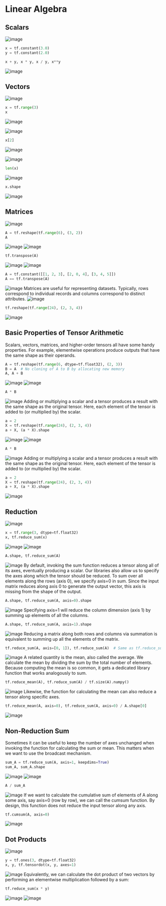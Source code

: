 ﻿# Linear Algebra
## Scalars
![image](https://github.com/HaColab2k/DEEP-LEARNING/assets/127838132/35645911-0416-45fb-947c-e7852bca6057)
```Python
x = tf.constant(3.0)
y = tf.constant(2.0)

x + y, x * y, x / y, x**y
```
![image](https://github.com/HaColab2k/DEEP-LEARNING/assets/127838132/9a7880a8-e466-44de-8106-ba349e4fc792)
## Vectors

![image](https://github.com/HaColab2k/DEEP-LEARNING/assets/127838132/65bd31ac-ed08-4840-b39a-c4db12b3d873)
```Python
x = tf.range(3)
x
```
![image](https://github.com/HaColab2k/DEEP-LEARNING/assets/127838132/e5723f18-56dd-4a9b-9799-7f8daf182c11)

![image](https://github.com/HaColab2k/DEEP-LEARNING/assets/127838132/b6700d06-3282-46cd-911a-e45e20bd268e)
```Python
x[2]
```

![image](https://github.com/HaColab2k/DEEP-LEARNING/assets/127838132/b5802f82-f152-4cdd-b1a2-b6d81541b0a1)

![image](https://github.com/HaColab2k/DEEP-LEARNING/assets/127838132/9d0593bd-321a-4ff0-ad13-2b24717cbc59)
```Python
len(x)
```

![image](https://github.com/HaColab2k/DEEP-LEARNING/assets/127838132/e54ef107-ea43-474f-a3b2-7098df76f76d)
```Python
x.shape
```
![image](https://github.com/HaColab2k/DEEP-LEARNING/assets/127838132/1522d1f2-dedb-4f77-a084-6d853d33ec1a)

## Matrices
![image](https://github.com/HaColab2k/DEEP-LEARNING/assets/127838132/d927ea32-9d3e-4bb4-8ad0-c9f9731c05f4)
```Python
A = tf.reshape(tf.range(6), (3, 2))
A
```
![image](https://github.com/HaColab2k/DEEP-LEARNING/assets/127838132/6259e00a-3f7b-4d7a-bda2-cf05b755936b)
![image](https://github.com/HaColab2k/DEEP-LEARNING/assets/127838132/514aa115-0bf6-4dbc-a476-0cecd5eed70d)
```Python
tf.transpose(A)
```
![image](https://github.com/HaColab2k/DEEP-LEARNING/assets/127838132/aed01989-dbe5-4ae3-80a8-7d40fff0f639)
![image](https://github.com/HaColab2k/DEEP-LEARNING/assets/127838132/2a5be8eb-cd29-4f41-9b02-615785ac502e)
```Python
A = tf.constant([[1, 2, 3], [2, 0, 4], [3, 4, 5]])
A == tf.transpose(A)
```
![image](https://github.com/HaColab2k/DEEP-LEARNING/assets/127838132/fb56d8a3-fae0-4356-888d-da790dee49ce)
Matrices are useful for representing datasets. Typically, rows correspond to individual records and columns correspond to distinct attributes.
![image](https://github.com/HaColab2k/DEEP-LEARNING/assets/127838132/160826fb-117f-495f-9122-8868c82e67fc)
```Python
tf.reshape(tf.range(24), (2, 3, 4))
```
![image](https://github.com/HaColab2k/DEEP-LEARNING/assets/127838132/80dcb7ee-9ee6-4bfc-81e9-6f3f5074d679)
## Basic Properties of Tensor Arithmetic
Scalars, vectors, matrices, and higher-order tensors all have some handy properties. For example, elementwise operations produce outputs that have the same shape as their operands.
```Python
A = tf.reshape(tf.range(6, dtype=tf.float32), (2, 3))
B = A  # No cloning of A to B by allocating new memory
A, A + B
```
![image](https://github.com/HaColab2k/DEEP-LEARNING/assets/127838132/d27b8309-7102-456e-81a3-67071bef2131)
![image](https://github.com/HaColab2k/DEEP-LEARNING/assets/127838132/1db5f397-e011-4244-b96a-d73fd42021b4)
```Python
A * B
```
![image](https://github.com/HaColab2k/DEEP-LEARNING/assets/127838132/8cf48f69-71bc-406f-8723-54964c202868)
Adding or multiplying a scalar and a tensor produces a result with the same shape as the original tensor. Here, each element of the tensor is added to (or multiplied by) the scalar.
```Python
a = 2
X = tf.reshape(tf.range(24), (2, 3, 4))
a + X, (a * X).shape
```
![image](https://github.com/HaColab2k/DEEP-LEARNING/assets/127838132/13dfb09c-25df-42d9-9aea-20917014c6c4)
![image](https://github.com/HaColab2k/DEEP-LEARNING/assets/127838132/b24ad8b0-3ac8-4d4a-af13-b70d06ccb4f9)
```Python
A * B
```
![image](https://github.com/HaColab2k/DEEP-LEARNING/assets/127838132/5ee9fbc1-cff1-40b1-8092-ebcf74519440)
Adding or multiplying a scalar and a tensor produces a result with the same shape as the original tensor. Here, each element of the tensor is added to (or multiplied by) the scalar.
```Python
a = 2
X = tf.reshape(tf.range(24), (2, 3, 4))
a + X, (a * X).shape
```
![image](https://github.com/HaColab2k/DEEP-LEARNING/assets/127838132/b91f6104-e8af-42e9-a291-5ef38b250422)
## Reduction
![image](https://github.com/HaColab2k/DEEP-LEARNING/assets/127838132/e5b16db7-fcff-41db-b344-d8142fe9b9fd)
```Python
x = tf.range(3, dtype=tf.float32)
x, tf.reduce_sum(x)
```
![image](https://github.com/HaColab2k/DEEP-LEARNING/assets/127838132/950aa3ba-6a05-477d-bd18-238e495d5593)
![image](https://github.com/HaColab2k/DEEP-LEARNING/assets/127838132/fb65aeaa-66cf-41ea-aeb3-85de75081aef)
```Python
A.shape, tf.reduce_sum(A)
```
![image](https://github.com/HaColab2k/DEEP-LEARNING/assets/127838132/043badf8-da97-4833-a06e-1142b1c793f3)
By default, invoking the sum function reduces a tensor along all of its axes, eventually producing a scalar. Our libraries also allow us to specify the axes along which the tensor should be reduced. To sum over all elements along the rows (axis 0), we specify axis=0 in sum. Since the input matrix reduces along axis 0 to generate the output vector, this axis is missing from the shape of the output.
```Python
A.shape, tf.reduce_sum(A, axis=0).shape
```
![image](https://github.com/HaColab2k/DEEP-LEARNING/assets/127838132/79ec31e9-3aa5-4de7-9d44-c8bc95a8a5c0)
Specifying axis=1 will reduce the column dimension (axis 1) by summing up elements of all the columns.
```Python
A.shape, tf.reduce_sum(A, axis=1).shape
```
![image](https://github.com/HaColab2k/DEEP-LEARNING/assets/127838132/f364e47b-8a33-4a26-a168-f2b74ddd4bb5)
Reducing a matrix along both rows and columns via summation is equivalent to summing up all the elements of the matrix.
```Python
tf.reduce_sum(A, axis=[0, 1]), tf.reduce_sum(A)  # Same as tf.reduce_sum(A)
```
![image](https://github.com/HaColab2k/DEEP-LEARNING/assets/127838132/b0829f9f-ec80-4c3b-a519-e13bb0e24a53)
A related quantity is the mean, also called the average. We calculate the mean by dividing the sum by the total number of elements. Because computing the mean is so common, it gets a dedicated library function that works analogously to sum.
```Python
tf.reduce_mean(A), tf.reduce_sum(A) / tf.size(A).numpy()
```
![image](https://github.com/HaColab2k/DEEP-LEARNING/assets/127838132/06a82b4f-9d70-4b9d-9ec2-d65766871aa8)
Likewise, the function for calculating the mean can also reduce a tensor along specific axes.
```Python
tf.reduce_mean(A, axis=0), tf.reduce_sum(A, axis=0) / A.shape[0]
```
![image](https://github.com/HaColab2k/DEEP-LEARNING/assets/127838132/a7c30fd3-3c51-4bd0-9a71-82a56785c0e6)
## Non-Reduction Sum
Sometimes it can be useful to keep the number of axes unchanged when invoking the function for calculating the sum or mean. This matters when we want to use the broadcast mechanism.
```Python
sum_A = tf.reduce_sum(A, axis=1, keepdims=True)
sum_A, sum_A.shape
```
![image](https://github.com/HaColab2k/DEEP-LEARNING/assets/127838132/1744dd42-5713-49f1-a708-1d0e4d9a29f9)
![image](https://github.com/HaColab2k/DEEP-LEARNING/assets/127838132/3ed6a9ef-cb5a-4010-b1d2-02ae7b8dba77)
```Python
A / sum_A
```
![image](https://github.com/HaColab2k/DEEP-LEARNING/assets/127838132/c615abd2-e68b-437a-9da2-41504e62e8b2)
If we want to calculate the cumulative sum of elements of A along some axis, say axis=0 (row by row), we can call the cumsum function. By design, this function does not reduce the input tensor along any axis.
```Python
tf.cumsum(A, axis=0)
```
![image](https://github.com/HaColab2k/DEEP-LEARNING/assets/127838132/5e6339c6-c277-4bd0-8608-1943405c1198)
## Dot Products
![image](https://github.com/HaColab2k/DEEP-LEARNING/assets/127838132/58b36361-a0fd-400d-9b1a-3ee5aebae973)
```Python
y = tf.ones(3, dtype=tf.float32)
x, y, tf.tensordot(x, y, axes=1)
```
![image](https://github.com/HaColab2k/DEEP-LEARNING/assets/127838132/20a1344d-471d-4f6f-91f3-5f465b6d3dff)
Equivalently, we can calculate the dot product of two vectors by performing an elementwise multiplication followed by a sum:
```Python
tf.reduce_sum(x * y)
```
![image](https://github.com/HaColab2k/DEEP-LEARNING/assets/127838132/8151059e-7eda-4514-a714-a4916cb09b6e)
![image](https://github.com/HaColab2k/DEEP-LEARNING/assets/127838132/06712dc1-148c-4a51-b2b3-2375043d1645)
